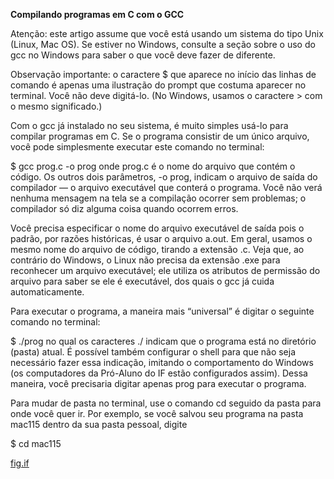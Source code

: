 **Compilando programas em C com o GCC**

Atenção: este artigo assume que você está usando um sistema do tipo Unix (Linux, Mac OS). Se estiver no Windows, consulte a seção sobre o uso do gcc no Windows para saber o que você deve fazer de diferente.

Observação importante: o caractere $ que aparece no início das linhas de comando é apenas uma ilustração do prompt que costuma aparecer no terminal. Você não deve digitá-lo. (No Windows, usamos o caractere > com o mesmo significado.)

Com o gcc já instalado no seu sistema, é muito simples usá-lo para compilar programas em C. Se o programa consistir de um único arquivo, você pode simplesmente executar este comando no terminal:

$ gcc prog.c -o prog
onde prog.c é o nome do arquivo que contém o código. Os outros dois parâmetros, -o prog, indicam o arquivo de saída do compilador — o arquivo executável que conterá o programa. Você não verá nenhuma mensagem na tela se a compilação ocorrer sem problemas; o compilador só diz alguma coisa quando ocorrem erros.

Você precisa especificar o nome do arquivo executável de saída pois o padrão, por razões históricas, é usar o arquivo a.out. Em geral, usamos o mesmo nome do arquivo de código, tirando a extensão .c. Veja que, ao contrário do Windows, o Linux não precisa da extensão .exe para reconhecer um arquivo executável; ele utiliza os atributos de permissão do arquivo para saber se ele é executável, dos quais o gcc já cuida automaticamente.

Para executar o programa, a maneira mais “universal” é digitar o seguinte comando no terminal:

$ ./prog
no qual os caracteres ./ indicam que o programa está no diretório (pasta) atual. É possível também configurar o shell para que não seja necessário fazer essa indicação, imitando o comportamento do Windows (os computadores da Pró-Aluno do IF estão configurados assim). Dessa maneira, você precisaria digitar apenas prog para executar o programa.

Para mudar de pasta no terminal, use o comando cd seguido da pasta para onde você quer ir. Por exemplo, se você salvou seu programa na pasta mac115 dentro da sua pasta pessoal, digite

$ cd mac115

[fig.if](https://fig.if.usp.br/~esdobay/c/gcc.html)